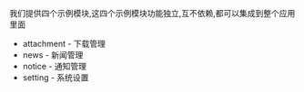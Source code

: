 我们提供四个示例模块,这四个示例模块功能独立,互不依赖,都可以集成到整个应用里面

* attachment - 下载管理
* news - 新闻管理
* notice - 通知管理
* setting - 系统设置